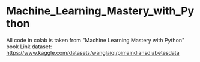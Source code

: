# Machine_Learning_Mastery_with_Python
All code in colab is taken from "Machine Learning Mastery with Python" book
Link dataset: https://www.kaggle.com/datasets/wanglaiqi/pimaindiansdiabetesdata
